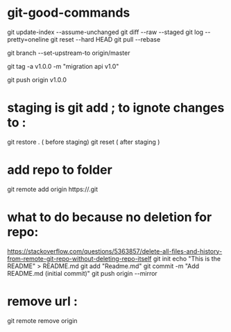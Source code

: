 # git-good-commands
git update-index --assume-unchanged  <file>
git diff --raw --staged
git log --pretty=oneline
git reset --hard HEAD
git pull --rebase

git branch --set-upstream-to origin/master


 git tag -a v1.0.0 -m "migration api v1.0"

 git push origin v1.0.0



# staging is git add ; to ignote changes to : 
git restore . ( before staging)
git reset ( after staging )



# add repo to folder
git remote add origin https://<urkl>.git

# what to do because no deletion for repo:
https://stackoverflow.com/questions/5363857/delete-all-files-and-history-from-remote-git-repo-without-deleting-repo-itself
git init 
echo "This is the README" > README.md
git add "Readme.md"
git commit -m "Add README.md (initial commit)"
git push origin --mirror



# remove url : 
git remote remove origin






